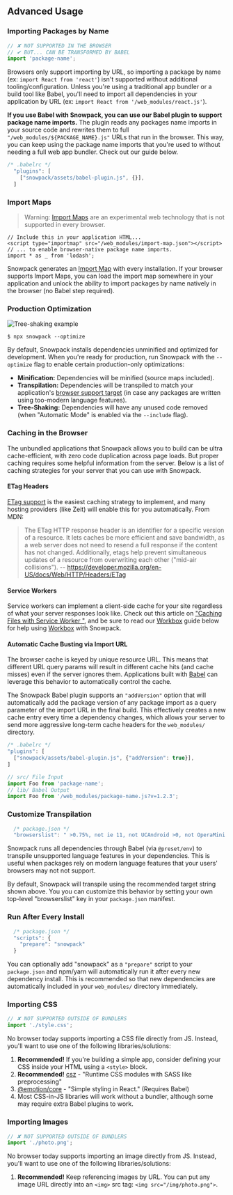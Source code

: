 ## Advanced Usage

### Importing Packages by Name

```js
// ✘ NOT SUPPORTED IN THE BROWSER
// ✔ BUT... CAN BE TRANSFORMED BY BABEL
import 'package-name';
```

Browsers only support importing by URL, so importing a package by name (ex: `import React from 'react'`) isn't supported without additional tooling/configuration. Unless you're using a traditional app bundler or a build tool like Babel, you'll need to import all dependencies in your application by URL (ex: `import React from '/web_modules/react.js'`).

**If you use Babel with Snowpack, you can use our Babel plugin to support package name imports.** The plugin reads any packages name imports in your source code and rewrites them to full `"/web_modules/${PACKAGE_NAME}.js"` URLs that run in the browser. This way, you can keep using the package name imports that you're used to without needing a full web app bundler. Check out our guide below.

``` js
/* .babelrc */
  "plugins": [
    ["snowpack/assets/babel-plugin.js", {}],
  ]
```


### Import Maps

> Warning: [Import Maps](https://github.com/WICG/import-maps) are an experimental web technology that is not supported in every browser. 

```
// Include this in your application HTML...
<script type="importmap" src="/web_modules/import-map.json"></script>
// ... to enable browser-native package name imports.
import * as _ from 'lodash';
```

Snowpack generates an [Import Map](https://github.com/WICG/import-maps) with every installation. If your browser supports Import Maps, you can load the import map somewhere in your application and unlock the ability to import packages by name natively in the browser (no Babel step required).


### Production Optimization

![Tree-shaking example](/img/treeshaking.jpg)

```
$ npx snowpack --optimize
```

By default, Snowpack installs dependencies unminified and optimized for development. When you're ready for production, run Snowpack with the `--optimize` flag to enable certain production-only optimizations:

- **Minification:** Dependencies will be minified (source maps included).
- **Transpilation:** Dependencies will be transpiled to match your application's [browser support target](#customize-browser-support) (in case any packages are written using too-modern language features).
- **Tree-Shaking:** Dependencies will have any unused code removed (when "Automatic Mode" is enabled via the `--include` flag).


### Caching in the Browser

The unbundled applications that Snowpack allows you to build can be ultra cache-efficient, with zero code duplication across page loads. But proper caching requires some helpful information from the server. Below is a list of caching strategies for your server that you can use with Snowpack.

#### ETag Headers

[ETag support](https://developer.mozilla.org/en-US/docs/Web/HTTP/Headers/ETag) is the easiest caching strategy to implement, and many hosting providers (like Zeit) will enable this for you automatically. From MDN:

> The ETag HTTP response header is an identifier for a specific version of a resource. It lets caches be more efficient and save bandwidth, as a web server does not need to resend a full response if the content has not changed. Additionally, etags help prevent simultaneous updates of a resource from overwriting each other ("mid-air collisions").
> -- https://developer.mozilla.org/en-US/docs/Web/HTTP/Headers/ETag

#### Service Workers

Service workers can implement a client-side cache for your site regardless of what your server responses look like. Check out this article on ["Caching Files with Service Worker
"](https://developers.google.com/web/ilt/pwa/caching-files-with-service-worker), and be sure to read our [Workbox](#Workbox) guide below for help using [Workbox](https://developers.google.com/web/tools/workbox/) with Snowpack. 

#### Automatic Cache Busting via Import URL

The browser cache is keyed by unique resource URL. This means that different URL query params will result in different cache hits (and cache misses) even if the server ignores them. Applications built with [Babel](#babel) can leverage this behavior to automatically control the cache.

The Snowpack Babel plugin supports an `"addVersion"` option that will automatically add the package version of any package import as a query parameter of the import URL in the final build. This effectively creates a new cache entry every time a dependency changes, which allows your server to send more aggressive long-term cache headers for the `web_modules/` directory.

``` js
/* .babelrc */
"plugins": [
  ["snowpack/assets/babel-plugin.js", {"addVersion": true}],
]
```

``` js
// src/ File Input
import Foo from 'package-name';
// lib/ Babel Output
import Foo from '/web_modules/package-name.js?v=1.2.3';
```


### Customize Transpilation

```js
  /* package.json */
  "browserslist": " >0.75%, not ie 11, not UCAndroid >0, not OperaMini all",
```

Snowpack runs all dependencies through Babel (via `@preset/env`) to transpile unsupported language features in your dependencies. This is useful when packages rely on modern language features that your users' browsers may not not support.

By default, Snowpack will transpile using the recommended target string shown above. You you can customize this behavior by setting your own top-level "browserslist" key in your `package.json` manifest.


### Run After Every Install

``` js
  /* package.json */
  "scripts": {
    "prepare": "snowpack"
  }
```

You can optionally add "snowpack" as a `"prepare"` script to your `package.json` and npm/yarn will automatically run it after every new dependency install. This is recommended so that new dependencies are automatically included in your `web_modules/` directory immediately.



### Importing CSS

```js
// ✘ NOT SUPPORTED OUTSIDE OF BUNDLERS
import './style.css';
```

No browser today supports importing a CSS file directly from JS. Instead, you'll want to use one of the following libraries/solutions:

1. **Recommended!** If you're building a simple app, consider defining your CSS inside your HTML using a `<style>` block.
2. **Recommended!** [csz](https://github.com/lukejacksonn/csz) - "Runtime CSS modules with SASS like preprocessing"
3. [@emotion/core](https://emotion.sh/docs/@emotion/core) - "Simple styling in React." (Requires Babel)
4. Most CSS-in-JS libraries will work without a bundler, although some may require extra Babel plugins to work.

### Importing Images

```js
// ✘ NOT SUPPORTED OUTSIDE OF BUNDLERS
import './photo.png';
```

No browser today supports importing an image directly from JS. Instead, you'll want to use one of the following libraries/solutions:

1. **Recommended!** Keep referencing images by URL. You can put any image URL directly into an `<img>` src tag: `<img src="/img/photo.png">`. 

